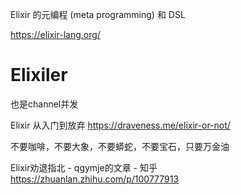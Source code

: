 Elixir 的元编程 (meta programming) 和 DSL

https://elixir-lang.org/

# Elixiler
也是channel并发


Elixir 从入门到放弃 https://draveness.me/elixir-or-not/

不要咖啡，不要大象，不要蟒蛇，不要宝石，只要万金油


Elixir劝退指北 - qgymje的文章 - 知乎
https://zhuanlan.zhihu.com/p/100777913







